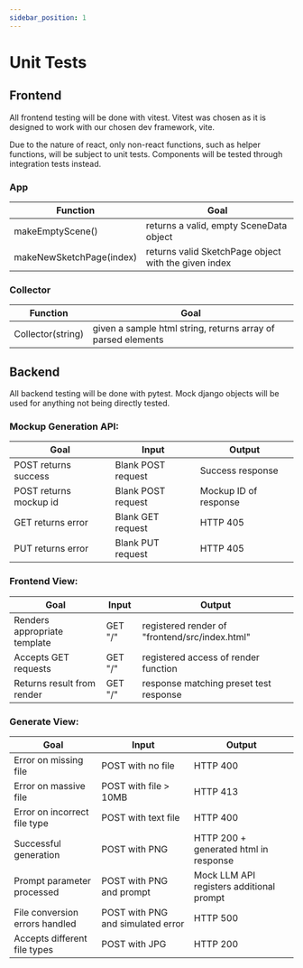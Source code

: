 ```yaml
---
sidebar_position: 1
---
```

# Unit Tests

## Frontend

All frontend testing will be done with vitest.
Vitest was chosen as it is designed to work with our chosen dev framework, vite.

Due to the nature of react, only non-react functions, such as helper functions, will be subject to unit tests.
Components will be tested through integration tests instead.

### App

| Function                 | Goal                                                 |
| ------------------------ | ---------------------------------------------------- |
| makeEmptyScene()         | returns a valid, empty SceneData object              |
| makeNewSketchPage(index) | returns valid SketchPage object with the given index |

### Collector


| Function          | Goal                                                         |
| ----------------- | ------------------------------------------------------------ |
| Collector(string) | given a sample html string, returns array of parsed elements |

## Backend

All backend testing will be done with pytest. Mock django objects will be used for anything not being directly tested.

### Mockup Generation API:

| Goal                   | Input              | Output                |
| ---------------------- | ------------------ | --------------------- |
| POST returns success   | Blank POST request | Success response      |
| POST returns mockup id | Blank POST request | Mockup ID of response |
| GET returns error      | Blank GET request  | HTTP 405              |
| PUT returns error      | Blank PUT request  | HTTP 405              |

### Frontend View:

| Goal                         | Input   | Output                                         |
| ---------------------------- | ------- | ---------------------------------------------- |
| Renders appropriate template | GET "/" | registered render of "frontend/src/index.html" |
| Accepts GET requests         | GET "/" | registered access of render function           |
| Returns result from render   | GET "/" | response matching preset test response         |

### Generate View:

| Goal                           | Input                             | Output                                   |
| ------------------------------ | --------------------------------- | ---------------------------------------- |
| Error on missing file          | POST with no file                 | HTTP 400                                 |
| Error on massive file          | POST with file > 10MB             | HTTP 413                                 |
| Error on incorrect file type   | POST with text file               | HTTP 400                                 |
| Successful generation          | POST with PNG                     | HTTP 200 + generated html in response    |
| Prompt parameter processed     | POST with PNG and prompt          | Mock LLM API registers additional prompt |
| File conversion errors handled | POST with PNG and simulated error | HTTP 500                                 |
| Accepts different file types   | POST with JPG                     | HTTP 200                                 |

